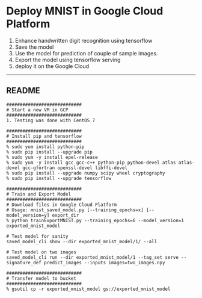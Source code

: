 # Deploy MNIST in Google Cloud Platform

1. Enhance handwritten digit recognition using tensorflow 
2. Save the model
4. Use the model for prediction of couple of sample images. 
3. Export the model using tensorflow serving
3. deploy it on the Google Cloud

---

## README
```
############################
# Start a new VM in GCP
############################
1. Testing was done with CentOS 7

############################
# Install pip and tensorflow
############################
% sudo yum install python-pip 
% sudo pip install --upgrade pip
% sudo yum -y install epel-release
% sudo yum -y install gcc gcc-c++ python-pip python-devel atlas atlas-devel gcc-gfortran openssl-devel libffi-devel
% sudo pip install --upgrade numpy scipy wheel cryptography 
% sudo pip install --upgrade tensorflow

############################
# Train and Export Model 
############################
# Download files in Google Cloud Platform
# Usage: mnist_saved_model.py [--training_epochs=x] [--model_version=y] export_dir
% python trainExportMNIST.py --training_epochs=6 --model_version=1 exported_mnist_model

# Test model for sanity
saved_model_cli show --dir exported_mnist_model/1/ --all

# Test model on two images
saved_model_cli run --dir exported_mnist_model/1 --tag_set serve --signature_def predict_images --inputs images=two_images.npy 

############################
# Transfer model to bucket
############################
% gsutil cp -r exported_mnist_model gs://exported_mnist_model
```
